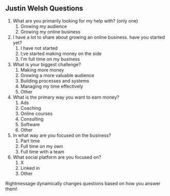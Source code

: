 ## Justin Welsh Questions

1. What are you primarily looking for my help with? (only one)
	1. Growing my audience
	2. Growing my online business
2. I have a lot to share about growing an online business. have you started yet?
	1. I have not started
	2. I;ve started making money on the side
	3. I'm full time on my business
3. What is your biggest challenge?
	1. Making more money
	2. Growing a more valuable audience
	3. Building processes and systems
	4. Managing my time effectively
	5. Other
4. What is the primary way you want to earn money?
	1. Ads
	2. Coaching
	3. Online courses
	4. Consulting
	5. Software
	6. Other
5. In what way are you focused on the business?
	1. Part time
	2. Full time on my own
	3. Full time with a team
6. What social platform are you focused on?
	1. X
	2. Linked in
	3. Other

Rightmessage dynamically changes questions based on how you answer them!
